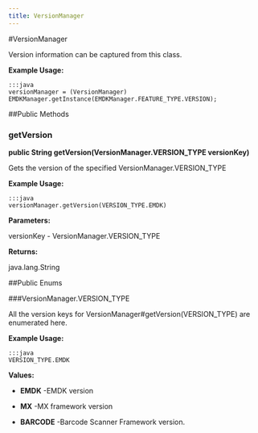 ```yaml
---
title: VersionManager
---
```

#VersionManager

Version information can be captured from this class.
 
 

**Example Usage:**
	
	:::java	
	versionManager = (VersionManager) EMDKManager.getInstance(EMDKManager.FEATURE_TYPE.VERSION);


##Public Methods

### getVersion

**public String getVersion(VersionManager.VERSION_TYPE versionKey)**

Gets the version of the specified  VersionManager.VERSION_TYPE
 
  

**Example Usage:**
	
	:::java	
	versionManager.getVersion(VERSION_TYPE.EMDK)


**Parameters:**

versionKey -  VersionManager.VERSION_TYPE

**Returns:**

java.lang.String

##Public Enums

###VersionManager.VERSION_TYPE

All the version keys for  VersionManager#getVersion(VERSION_TYPE) are enumerated here.
 
 

**Example Usage:**
	
	:::java	
	VERSION_TYPE.EMDK


**Values:**

* **EMDK** -EMDK version

* **MX** -MX framework version

* **BARCODE** -Barcode Scanner Framework version.

